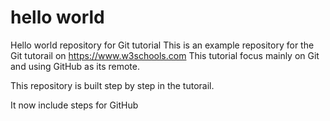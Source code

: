 # hello world
Hello world repository for Git tutorial
This is an example repository for the Git tutorail on https://www.w3schools.com
This tutorial focus mainly on Git and using GitHub as its remote.

This repository is built step by step in the tutorail.

It now include steps for GitHub
